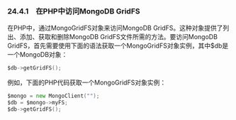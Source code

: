 ### 24.4.1　在PHP中访问MongoDB GridFS

在PHP中，通过MongoGridFS对象来访问MongoDB GridFS。这种对象提供了列出、添加、获取和删除MongoDB GridFS文件所需的方法。要访问MongoDB GridFS，首先需要使用下面的语法获取一个MongoGridFS对象实例，其中$db是一个MongoDB对象：

```go
$db->getGridFS();
```

例如，下面的PHP代码获取一个MongoGridFS对象实例：

```go
$mongo = new MongoClient("");
$db = $mongo->myFS;
$db->getGridFS();
```

